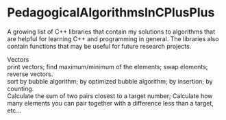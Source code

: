 # PedagogicalAlgorithmsInCPlusPlus
A growing list of C++ libraries that contain my solutions to algorithms that are helpful for learning C++ and programming in general. The libraries also contain functions that may be useful for future research projects.  
  
Vectors  
print vectors; find maximum/minimum of the elements; swap elements; reverse vectors.  
sort by bubble algorithm; by optimized bubble algorithm; by insertion; by counting.  
Calculate the sum of two pairs closest to a target number; Calculate how many elements you can pair together with a difference less than a target, etc...  
